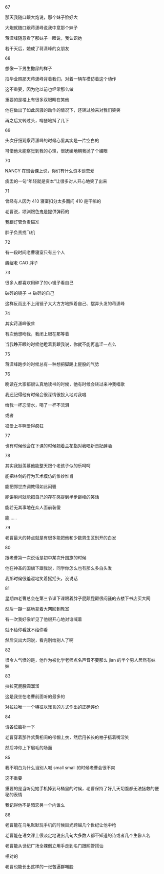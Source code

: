 <p>67</p>
<p>那天我随口跟大炮说，那个妹子脸好大</p>
<p>大炮就随口跟蒋潇峰说我中意那个妹子</p>
<p>蒋潇峰随意看了那妹子一眼说，我认识她</p>
<p>若干天后，她成了蒋潇峰的女朋友</p>
<p>68</p>
<p>想像一下男生撒尿的样子</p>
<p>拍毕业照那天蒋潇峰背着我们，对着一辆车模仿着这个动作</p>
<p>这不重要，因为他以前也经常那么做</p>
<p>重要的是楼上有很多双眼睛在笑他</p>
<p>他在做出了如此风骚的动作的情况下，还转过脸来对我们笑笑</p>
<p>再之后又转过头，嘚瑟地抖了几下</p>
<p>69</p>
<p>头次仔细观察蒋潇峰的时候心里其实是一片空白的</p>
<p>可惜他未能察觉到我的心理，很妩媚地朝我抛了个媚眼</p>
<p>70</p>
<p>NANCY 在班会课上说，你们有什么资本谈恋爱</p>
<p>痰盂的一句“年轻就是资本”让很多对人开心地笑了出来</p>
<p>71</p>
<p>曾经有人因为 410 寝室扣分太多而问 410 是干嘛的</p>
<p>老曹说，颂渊跟色鬼是提供弹药的</p>
<p>我跟灯管负责瞄准</p>
<p>胖子负责找飞机</p>
<p>72</p>
<p>有一段时间老曹寝室只有三个人</p>
<p>龌龊老 CAO 胖子</p>
<p>73</p>
<p>很多人都喜欢用碎了的小镜子看自己</p>
<p>破碎的镜子 → 破碎的自己</p>
<p>这样反而比不上用镜子大大方方地照着自己、摆弄头发的蒋潇峰</p>
<p>74</p>
<p>其实蒋潇峰很耸</p>
<p>有次他想吻我，我闭上眼在那等着</p>
<p>当我睁开眼的时候他瞪着我跟我说，你就不能再羞涩一点么</p>
<p>75</p>
<p>蒋潇峰跑步的时候总有一种想把脚踢上屁股的气势</p>
<p>76</p>
<p>晚读在大家都很认真地读书的时候，他有时候会转过来冲我唱歌</p>
<p>我还记得他有时候会很深情很投入地对我唱</p>
<p>给我一杯忘情水，喝了一杯不流泪</p>
<p>或者</p>
<p>狼爱上羊啊爱得疯狂</p>
<p>77</p>
<p>也有时候他会在下课的时候翘着兰花指对我唱新贵妃醉酒</p>
<p>78</p>
<p>其实我挺羡慕他能整天跟个老孩子似的乐呵呵</p>
<p>能把林剑的行为艺术模仿的惟妙惟肖</p>
<p>能把郑世杰调教得如此闷骚</p>
<p>能讲瞬间就能把自己的存在感提到半步巅峰的笑话</p>
<p>能若无其事地在众人面前装傻</p>
<p>能……</p>
<p>79</p>
<p>老曹最大的特点就是有很多能把他和少数男生区别开的白发</p>
<p>80</p>
<p>跟老曹第一次说话是初中某次升国旗的时候</p>
<p>他在神圣的国旗下跟我说，同学你怎么也有那么多白头发</p>
<p>我那时候很羞涩地笑着摇摇头，没说话</p>
<p>81</p>
<p>星期四老曹总会在第三节课下课跟着胖子屁颠屁颠很闷骚的去楼下书店买大网</p>
<p>然后一蹦一跳地拿着大网回到教室</p>
<p>有一次我好像听见了他很开心地对谁喊着</p>
<p>就不给你看就不给你看</p>
<p>然后交出大网说，看完别给别人了啊</p>
<p>82</p>
<p>很令人气愤的是，他作为被化学老师点名声音不要那么 jian 的半个男人居然有妹妹</p>
<p>83</p>
<p>拉拉究屁股圆溜溜</p>
<p>这是我坐在老曹前面听的最多的</p>
<p>对拉拉唯一一个特征以戏言的方式作出的正确评价</p>
<p>84</p>
<p>请各位脑补一下</p>
<p>老曹穿着那件紫黄相间的带帽上衣，然后用长长的袖子捂着嘴淫笑</p>
<p>然后冲你上下眉毛的场面</p>
<p>85</p>
<p>我不明白为什么当别人喊 small small 的时候老曹会很不爽</p>
<p>这不重要</p>
<p>重要的是当听见她手机掉到马桶里的时候，老曹保持了好几天切腹都无法拯救的便秘的表情</p>
<p>我记得他不是暗恋另一个内谁么</p>
<p>86</p>
<p>老曹能在乌龟默默玩手机的时候目光跨越几个世纪让他中枪</p>
<p>老曹能在语文课上很淡定地说出几句大多数人都不知道的诗或者几个生僻人名</p>
<p>老曹能从世纪广场全裸倒立用手走到名门跟网管搭讪</p>
<p>相对的</p>
<p>老曹也能长出这样的一张苦逼群嘲脸</p>
